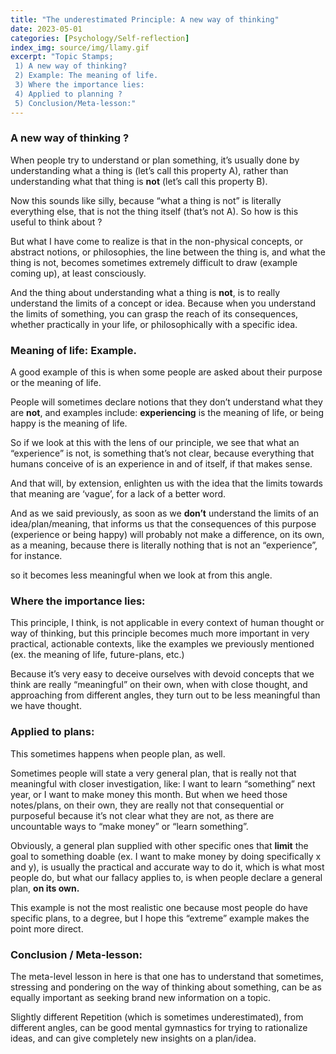 ```yaml
---
title: "The underestimated Principle: A new way of thinking"
date: 2023-05-01 
categories: [Psychology/Self-reflection]
index_img: source/img/llamy.gif
excerpt: "Topic Stamps;
 1) A new way of thinking?
 2) Example: The meaning of life.
 3) Where the importance lies:
 4) Applied to planning ?
 5) Conclusion/Meta-lesson:"
---
```

### A new way of thinking ?

When people try to understand or plan something,
it’s usually done by understanding what a thing is (let’s call this property A), rather than understanding what that thing is <b>not</b> (let’s call this property B).

Now this sounds like silly, because “what a thing is not”  is literally everything else, that is not the thing itself (that’s not A). 
So how is this useful to think about ?

But what I have come to realize is that 
in the non-physical concepts, or abstract notions, or philosophies, 
the line between the thing is, and what the thing is not, becomes sometimes extremely difficult to draw (example coming up), at least consciously.

And the thing about understanding what a thing is <b>not</b>, is to really understand the limits of a concept or idea. Because when you understand the limits of something, you can grasp the reach of its consequences, whether practically in your life, or philosophically with a specific idea.

### Meaning of life: Example.

A good example of this is when some people are asked about their purpose or the meaning of life. 

People will sometimes declare notions that they don’t understand what they are <b>not</b>, and examples include: <b>experiencing</b> is the meaning of life, or being happy is the meaning of life.

So if we look at this with the lens of our principle, we see that what an “experience” is not, is something that’s not clear, because everything that humans conceive of is an experience in and of itself, if that makes sense.

And that will, by extension, enlighten us with the idea that the limits towards that meaning are ‘vague’, for a lack of a better word. 

And as we said previously, as soon as we <b>don’t</b> understand the limits of an idea/plan/meaning, that informs us that the consequences of this purpose (experience or being happy) will probably not make a difference, on its own, as a meaning, because there is literally nothing that is not an “experience”, for instance.

so it becomes less meaningful when we look at from this angle.

### Where the importance lies:

This principle, I think, is not applicable in every context of human thought or way of thinking, but this principle becomes much more important in very practical, actionable contexts, like the examples we previously mentioned (ex. the meaning of life, future-plans, etc.)

Because it’s very easy to deceive ourselves with devoid concepts that we think are really “meaningful” on their own, when with close thought, and approaching from different angles, they turn out to be less meaningful than we have thought.


### Applied to plans:

This sometimes happens when people plan, as well.

Sometimes people will state a very general plan, that is really not that meaningful with closer investigation, like: I want to learn “something” next year, or I want to make money this month. But when we heed those notes/plans, on their own, they are really not that consequential or purposeful because it’s not clear what they are not, as there are uncountable ways to “make money” or “learn something”.


Obviously, a general plan supplied with other specific ones that <b>limit</b> the goal to something doable (ex. I want to make money by doing specifically x and y), is usually the practical and accurate way to do it, which is what most people do, but what our fallacy applies to, is when people declare a general plan, <b> on its own.</b>

This example is not the most realistic one because most people do have specific plans, to a degree, but I hope this “extreme” example makes the point more direct.


### Conclusion / Meta-lesson:

The meta-level lesson in here is that one has to understand that sometimes, stressing and pondering on the way of thinking about something, can be as equally important as seeking brand new information on a topic.

Slightly different Repetition (which is sometimes underestimated), from different angles, can be good mental gymnastics for trying to rationalize ideas, and can give completely new insights on a plan/idea.
